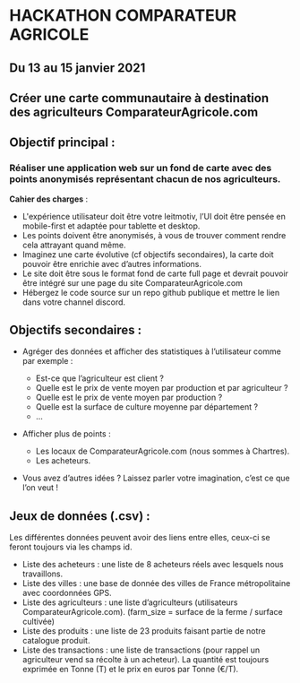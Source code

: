 # HACKATHON COMPARATEUR AGRICOLE

## Du 13 au 15 janvier 2021

## Créer une carte communautaire à destination des agriculteurs ComparateurAgricole.com

## Objectif principal :
### Réaliser une application web sur un fond de carte avec des points anonymisés représentant chacun de nos agriculteurs.

**Cahier des charges** :

* L'expérience utilisateur doit être votre leitmotiv, l’UI doit être pensée en mobile-first et adaptée pour tablette et desktop.
* Les points doivent être anonymisés, à vous de trouver comment rendre cela attrayant quand même.
* Imaginez une carte évolutive (cf objectifs secondaires), la carte doit pouvoir être enrichie avec d’autres informations.
* Le site doit être sous le format fond de carte full page et devrait pouvoir être intégré sur une page du site ComparateurAgricole.com
* Hébergez le code source sur un repo github publique et mettre le lien dans votre channel discord.

## Objectifs secondaires :

* Agréger des données et afficher des statistiques à l’utilisateur comme par exemple :

    * Est-ce que l’agriculteur est client ?
    * Quelle est le prix de vente moyen par production et par agriculteur ?
    * Quelle est le prix de vente moyen par production ?
    * Quelle est la surface de culture moyenne par département ? 
    * …

* Afficher plus de points :

    * Les locaux de ComparateurAgricole.com (nous sommes à Chartres).
    * Les acheteurs.

* Vous avez d’autres idées ? Laissez parler votre imagination, c’est ce que l’on veut !

## Jeux de données (.csv) :

Les différentes données peuvent avoir des liens entre elles, ceux-ci se feront toujours via les champs id.

* Liste des acheteurs : une liste de 8 acheteurs réels avec lesquels nous travaillons.
* Liste des villes : une base de donnée des villes de France métropolitaine avec coordonnées GPS.
* Liste des agriculteurs : une liste d’agriculteurs (utilisateurs ComparateurAgricole.com). (farm_size = surface de la ferme / surface cultivée)
* Liste des produits : une liste de 23 produits faisant partie de notre catalogue produit.
* Liste des transactions : une liste de transactions (pour rappel un agriculteur vend sa récolte à un acheteur). La quantité est toujours exprimée en Tonne (T) et le prix en euros par Tonne (€/T).